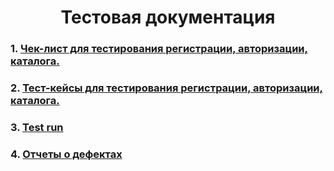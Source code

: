 <h1 align="center">Тестовая документация

### 1. [Чек-лист для тестирования регистрации, авторизации, каталога.](https://docs.google.com/spreadsheets/d/1k9EBt9xaE0xYjjOvE2YZNJHAAUtabW_mUaEpxuJDw9M/edit#gid=0)

### 2. [Тест-кейсы для тестирования регистрации, авторизации, каталога.](https://app.qase.io/project/G7?author=189&previewMode=side&suite=52)

### 3. [Test run](https://github.com/Belekhova-Ekaterina/docs_Belekhova/blob/main/Test%20run%2005.05.2024.pdf)

### 4. [Отчеты о дефектах](https://github.com/Belekhova-Ekaterina/docs_Belekhova/blob/main/%D0%9E%D1%82%D1%87%D0%B5%D1%82%D1%8B%20%D0%BE%20%D0%B4%D0%B5%D1%84%D0%B5%D0%BA%D1%82%D0%B0%D1%85.xlsx)

